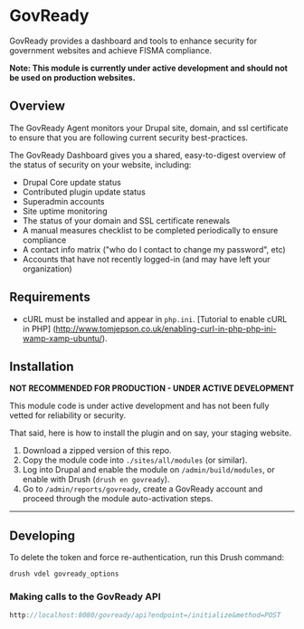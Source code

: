 # GovReady
GovReady provides a dashboard and tools to enhance security for government websites and achieve FISMA compliance.

**Note: This module is currently under active development and should not be used on production websites.**

## Overview

The GovReady Agent monitors your Drupal site, domain, and ssl certificate to ensure that you are
following current security best-practices.

The GovReady Dashboard gives you a shared, easy-to-digest overview of the status of security on your
website, including:
* Drupal Core update status
* Contributed plugin update status
* Superadmin accounts
* Site uptime monitoring
* The status of your domain and SSL certificate renewals
* A manual measures checklist to be completed periodically to ensure compliance
* A contact info matrix ("who do I contact to change my password", etc)
* Accounts that have not recently logged-in (and may have left your organization)

## Requirements
* cURL must be installed and appear in `php.ini`. [Tutorial to enable cURL in PHP]
(http://www.tomjepson.co.uk/enabling-curl-in-php-php-ini-wamp-xamp-ubuntu/).


## Installation
**NOT RECOMMENDED FOR PRODUCTION - UNDER ACTIVE DEVELOPMENT**

This module code is under active development and has not been fully vetted for reliability or security.

That said, here is how to install the plugin and on say, your staging website.

1. Download a zipped version of this repo.
2. Copy the module code into `./sites/all/modules` (or similar).
3. Log into Drupal and enable the module on `/admin/build/modules`, or enable with Drush (`drush en govready`).
4. Go to `/admin/reports/govready`, create a GovReady account and proceed through the module auto-activation steps.

---
 
## Developing

To delete the token and force re-authentication, run this Drush command:
```
drush vdel govready_options
```

### Making calls to the GovReady API
```javascript
http://localhost:8080/govready/api?endpoint=/initialize&method=POST
```
